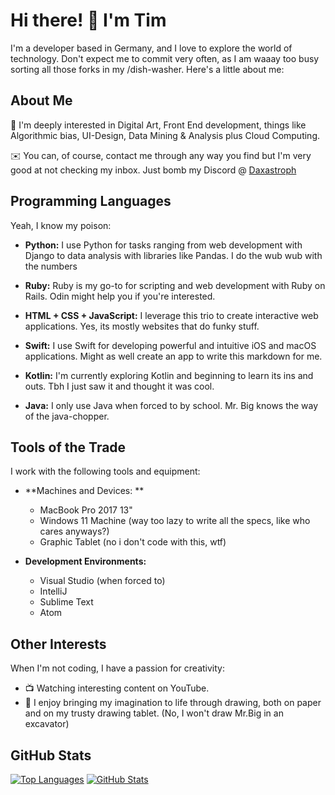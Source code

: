 # Hi there! 🌟 I'm Tim

I'm a developer based in Germany, and I love to explore the world of technology. Don't expect me to commit very often, as I am waaay too busy sorting all those forks in my /dish-washer. Here's a little about me:

## About Me

🚀 I'm deeply interested in Digital Art, Front End development, things like Algorithmic bias, UI-Design, Data Mining & Analysis plus Cloud Computing.

✉️ You can, of course, contact me through any way you find but I'm very good at not checking my inbox. Just bomb my Discord @ [Daxastroph](https://discordapp.com/users/858408960607518739)


## Programming Languages

Yeah, I know my poison:
- **Python:** I use Python for tasks ranging from web development with Django to data analysis with libraries like Pandas. I do the wub wub with the numbers

- **Ruby:** Ruby is my go-to for scripting and web development with Ruby on Rails. Odin might help you if you're interested.

- **HTML + CSS + JavaScript:** I leverage this trio to create interactive web applications. Yes, its mostly websites that do funky stuff.

- **Swift:** I use Swift for developing powerful and intuitive iOS and macOS applications. Might as well create an app to write this markdown for me.

- **Kotlin:** I'm currently exploring Kotlin and beginning to learn its ins and outs. Tbh I just saw it and thought it was cool.

- **Java:** I only use Java when forced to by school. Mr. Big knows the way of the java-chopper.

## Tools of the Trade

I work with the following tools and equipment:

- **Machines and Devices: **
  - MacBook Pro 2017 13"
  - Windows 11 Machine (way too lazy to write all the specs, like who cares anyways?)
  - Graphic Tablet (no i don't code with this, wtf)

- **Development Environments:**
  - Visual Studio (when forced to)
  - IntelliJ
  - Sublime Text
  - Atom


## Other Interests

When I'm not coding, I have a passion for creativity:

- 📺 Watching interesting content on YouTube.
- 🎨 I enjoy bringing my imagination to life through drawing, both on paper and on my trusty drawing tablet. (No, I won't draw Mr.Big in an excavator)

## GitHub Stats
[![Top Languages](https://github-readme-stats.vercel.app/api/top-langs/?username=LupusZenyx&layout=compact&langs_count=8&theme=dark)](https://github.com/LupusZenyx)
[![GitHub Stats](https://github-readme-stats.vercel.app/api?username=LupusZenyx&show_icons=true&count_private=true&theme=dark)](https://github.com/LupusZenyx)
